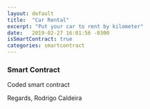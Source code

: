 ```yaml
---
layout: default
title:  "Car Rental"
excerpt: "Put your car to rent by kilometer"
date:   2019-02-27 16:01:56 -0300
isSmartContract: true
categories: smartcontract
---
```


### Smart Contract

Coded smart contract

Regards,
Rodrigo Caldeira